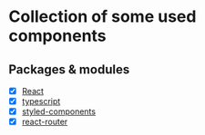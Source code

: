 # Collection of some used components

## Packages & modules

- [x] [React](https://reactjs.org/)
- [x] [typescript](https://www.typescriptlang.org/)
- [x] [styled-components](https://styled-components.com/)
- [x] [react-router](https://reactrouter.com/)
